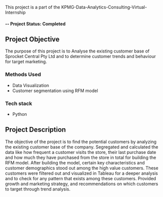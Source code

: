 
This project is a part of the KPMG-Data-Analytics-Consulting-Virtual-Internship

#### -- Project Status: Completed

## Project Objective
The purpose of this project is to	Analyse the existing customer base of Sprocket Central Pty Ltd and to determine customer trends and behaviour for target marketing.

### Methods Used
* Data Visualization
* Customer segmentation using RFM model

### Tech stack
* Python

## Project Description
The objective of the project is to find the potential customers by analyzing the existing customer base of the company. Segregated and calculated the data like how frequent a customer visits the store, their last purchase date and how much they have purchased from the store in total for building the RFM model. 
After building the model, certain key characteristics and customer demographics stood out among the high value customers.
These customers were filtered out and visualized in Tableau for a deeper analysis and to check for any pattern that exists among these customers. Provided growth and marketing strategy, and recommendations on which customers to target through trend analysis.


